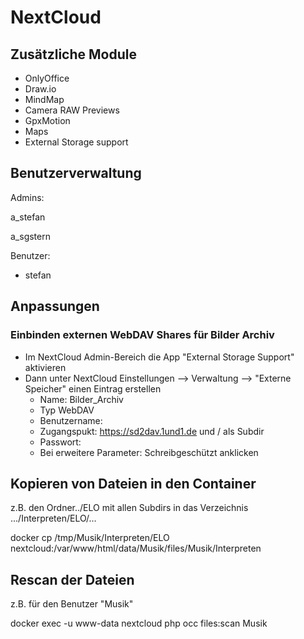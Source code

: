 ﻿# NextCloud

## Zusätzliche Module

 * OnlyOffice
 * Draw.io
 * MindMap
 * Camera RAW Previews
 * GpxMotion
 * Maps
 * External Storage support

## Benutzerverwaltung

Admins:

  a_stefan
  
  a_sgstern

Benutzer:
  - stefan
  

## Anpassungen

### Einbinden externen WebDAV Shares für Bilder Archiv

 - Im NextCloud Admin-Bereich die App "External Storage Support" aktivieren
 - Dann unter NextCloud Einstellungen --> Verwaltung --> "Externe Speicher" einen Eintrag erstellen
   * Name: Bilder_Archiv
   * Typ WebDAV
   * Benutzername: <siehe KeePass>
   * Zugangspukt: https://sd2dav.1und1.de und / als Subdir
   * Passwort: <siehe KeePass>
   * Bei erweitere Parameter: Schreibgeschützt anklicken
   
   

## Kopieren von Dateien in den Container

z.B. den Ordner../ELO mit allen Subdirs in das Verzeichnis .../Interpreten/ELO/...

docker cp /tmp/Musik/Interpreten/ELO nextcloud:/var/www/html/data/Musik/files/Musik/Interpreten


## Rescan der Dateien

z.B. für den Benutzer "Musik"

docker exec -u www-data nextcloud php occ files:scan Musik
